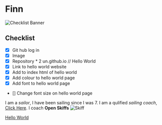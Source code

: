 # Finn
![Checklist Banner](https://encrypted-tbn0.gstatic.com/images?q=tbn:ANd9GcQtdhHwOhtBwrsf3t5oBfovKz29hXMav3dDi3RtG78z&s)

<H2> Checklist </H2>

- [x] Git hub log in
- [x] Image
- [x] Repository * 2 un.github.io // Hello World
- [x] Link to hello world website
- [x] Add to index html of hello world
- [x] Add colour to hello world page
- [x] Add font to hello world page
- [] Change font size on hello world page




I am a *sailor*, I have been sailing since I was 7. I am a qulified *sailing coach*, [Click Here](https://www.yachtingnz.org.nz/public-profile/finn-murray). I coach **Open Skiffs** ![Skiff](https://i.ytimg.com/vi/rJVlyt38GbM/maxresdefault.jpg)


[Hello World](https://finnwurray.github.io/Hello-world/)
